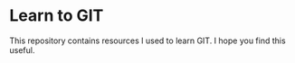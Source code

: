 # Learn to GIT

This repository contains resources I used to learn GIT. I hope you find this useful.
